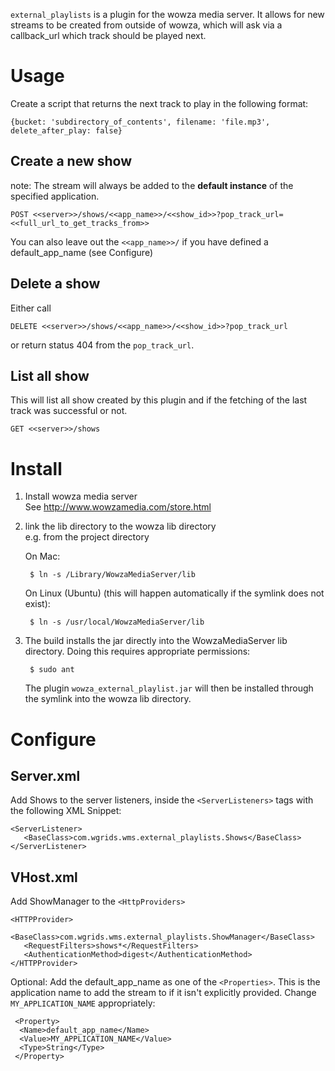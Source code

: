 `external_playlists` is a plugin for the wowza media server.  It
allows for new streams to be created from outside of wowza, which will
ask via a callback_url which track should be played next.

Usage
=====

Create a script that returns the next track to play in the following
format:

    {bucket: 'subdirectory_of_contents', filename: 'file.mp3', delete_after_play: false}

Create a new show
-----------------

note: The stream will always be added to the **default instance** of
the specified application.

    POST <<server>>/shows/<<app_name>>/<<show_id>>?pop_track_url=<<full_url_to_get_tracks_from>>

You can also leave out the `<<app_name>>/` if you have defined a
default_app_name (see Configure)

Delete a show
-------------

Either call

    DELETE <<server>>/shows/<<app_name>>/<<show_id>>?pop_track_url

or return status 404 from the `pop_track_url`.

List all show
-------------

This will list all show created by this plugin and if the fetching of
the last track was successful or not.

    GET <<server>>/shows

Install
=======

1. Install wowza media server  
   See http://www.wowzamedia.com/store.html

2. link the lib directory to the wowza lib directory  
   e.g. from the project directory 
   
   On Mac:
   
        $ ln -s /Library/WowzaMediaServer/lib
    
   On Linux (Ubuntu) (this will happen automatically if the symlink does not exist):
   
        $ ln -s /usr/local/WowzaMediaServer/lib

3. The build installs the jar directly into the WowzaMediaServer lib
   directory.  Doing this requires appropriate permissions:

        $ sudo ant

   The plugin `wowza_external_playlist.jar` will then be installed through the
   symlink into the wowza lib directory.

Configure
=========

Server.xml
----------

Add Shows to the server listeners, inside the `<ServerListeners>`
tags with the following XML Snippet:

    <ServerListener>
       <BaseClass>com.wgrids.wms.external_playlists.Shows</BaseClass>
    </ServerListener>

VHost.xml
---------

Add ShowManager to the `<HttpProviders>`

    <HTTPProvider>
       <BaseClass>com.wgrids.wms.external_playlists.ShowManager</BaseClass>
       <RequestFilters>shows*</RequestFilters>
       <AuthenticationMethod>digest</AuthenticationMethod>
    </HTTPProvider>

Optional: Add the default_app_name as one of the `<Properties>`.  This
is the application name to add the stream to if it isn't explicitly
provided.  Change `MY_APPLICATION_NAME` appropriately:

     <Property>
      <Name>default_app_name</Name>
      <Value>MY_APPLICATION_NAME</Value>
      <Type>String</Type>
     </Property>
